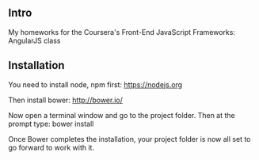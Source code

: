 ## Intro

My homeworks for the Coursera's Front-End JavaScript Frameworks: AngularJS class

## Installation

You need to install node, npm first: https://nodejs.org

Then install bower: http://bower.io/

Now open a terminal window and go to the project folder. Then at the prompt type: bower install

Once Bower completes the installation, your project folder is now all set to go forward to work with it.


